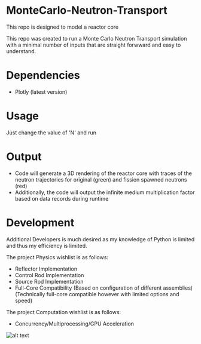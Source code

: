 # MonteCarlo-Neutron-Transport
This repo is designed to model a reactor core 
  
This repo was created to run a Monte Carlo Neutron Transport simulation with a minimal number of inputs that are straight forwward and easy to understand.

# Dependencies
- Plotly (latest version)

# Usage
Just change the value of 'N' and run

# Output
- Code will generate a 3D rendering of the reactor core with traces of the neutron trajectories for original (green) and fission spawned neutrons (red)
- Additionally, the code will output the infinite medium multiplication factor based on data records during runtime

# Development
Additional Developers is much desired as my knowledge of Python is limited and thus my efficiency is limited. 

The project Physics wishlist is as follows:
  - Reflector Implementation
  - Control Rod Implementation
  - Source Rod Implementation
  - Full-Core Compatibility (Based on configuration of different assemblies) (Technically full-core compatible however with limited options and speed)
  
The project Computation wishlist is as follows:
  - Concurrency/Multiprocessing/GPU Acceleration
  
![alt text]()
